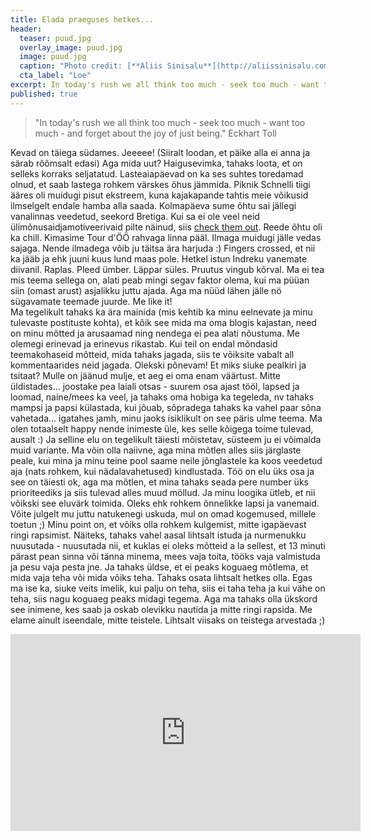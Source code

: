 ```yaml
---
title: Elada praeguses hetkes...
header:
  teaser: puud.jpg
  overlay_image: puud.jpg
  image: puud.jpg
  caption: "Photo credit: [**Aliis Sinisalu**](http://aliissinisalu.com)"
  cta_label: "Loe"
excerpt: In today's rush we all think too much - seek too much - want too much - and forget about the joy of just being. Eckhart Toll
published: true
---
```

> "In today's rush we all think too much - seek too much - want too much - and forget about the joy of just being." Eckhart Toll

Kevad on täiega südames. Jeeeee! (Siiralt loodan, et päike alla ei anna ja särab rõõmsalt edasi)
Aga mida uut? Haigusevimka, tahaks loota, et on selleks korraks seljatatud. Lasteaiapäevad on ka ses suhtes toredamad olnud, et saab lastega rohkem värskes õhus jämmida. Piknik Schnelli tiigi ääres oli muidugi pisut ekstreem, kuna kajakapande tahtis meie võikusid ilmselgelt endale hamba alla saada. Kolmapäeva sume õhtu sai jällegi vanalinnas veedetud, seekord Bretiga. Kui sa ei ole veel neid ülimõnusaidjamotiveerivaid pilte näinud, siis [check them out](http://aliissinisalu.com/portfolio/for-your-motivation-bret-schar/). Reede õhtu oli ka chill. Kimasime Tour d'ÖÖ rahvaga linna pääl. Ilmaga muidugi jälle vedas sajaga. Nende ilmadega võib ju täitsa ära harjuda :) Fingers crossed, et nii ka jääb ja ehk juuni kuus lund maas pole. Hetkel istun Indreku vanemate diivanil. Raplas. Pleed ümber. Läppar süles. Pruutus vingub kõrval. Ma ei tea mis teema sellega on, alati peab mingi segav faktor olema, kui ma püüan siin (omast arust) asjalikku juttu ajada. Aga ma nüüd lähen jälle nö sügavamate teemade juurde. Me like it!
<br/>
Ma tegelikult tahaks ka ära mainida (mis kehtib ka minu eelnevate ja minu tulevaste postituste kohta), et kõik see mida ma oma blogis kajastan, need on minu mõtted ja arusaamad ning nendega ei pea alati nõustuma. Me olemegi erinevad ja erinevus rikastab. Kui teil on endal mõndasid teemakohaseid mõtteid, mida tahaks jagada, siis te võiksite vabalt all kommentaarides neid jagada. Olekski põnevam!
Et miks siuke pealkiri ja tsitaat? Mulle on jäänud mulje, et aeg ei oma enam väärtust. Mitte üldistades... joostake pea laiali otsas - suurem osa ajast tööl, lapsed ja loomad, naine/mees ka veel, ja tahaks oma hobiga ka tegeleda, nv tahaks mampsi ja papsi külastada, kui jõuab, sõpradega tahaks ka vahel paar sõna vahetada... igatahes jamh, minu jaoks isiklikult on see päris ulme teema. Ma olen totaalselt happy nende inimeste üle, kes selle kõigega toime tulevad, ausalt :) Ja selline elu on tegelikult täiesti mõistetav, süsteem ju ei võimalda muid variante. Ma võin olla naiivne, aga mina mõtlen alles siis järglaste peale, kui mina ja minu teine pool saame neile jõnglastele ka koos veedetud aja (nats rohkem, kui nädalavahetused) kindlustada. Töö on elu üks osa ja see on täiesti ok, aga ma mõtlen, et mina tahaks seada pere number üks prioriteediks ja siis tulevad alles muud möllud. Ja minu loogika ütleb, et nii võikski see eluvärk toimida. Oleks ehk rohkem õnnelikke lapsi ja vanemaid. Võite julgelt mu juttu natukenegi uskuda, mul on omad kogemused, millele toetun ;)
Minu point on, et võiks olla rohkem kulgemist, mitte igapäevast ringi rapsimist. Näiteks, tahaks vahel aasal lihtsalt istuda ja nurmenukku nuusutada - nuusutada nii, et kuklas ei oleks mõtteid a la sellest, et 13 minuti pärast pean sinna või tänna minema, mees vaja toita, tööks vaja valmistuda ja pesu vaja pesta jne. Ja tahaks üldse, et ei peaks koguaeg mõtlema, et mida vaja teha või mida võiks teha. Tahaks osata lihtsalt hetkes olla. Egas ma ise ka, siuke veits imelik, kui palju on teha, siis ei taha teha ja kui vähe on teha, siis nagu koguaeg peaks midagi tegema. Aga ma tahaks olla ükskord see inimene, kes saab ja oskab olevikku nautida ja mitte ringi rapsida. Me elame ainult iseendale, mitte teistele. Lihtsalt viisaks on teistega arvestada ;)
<br/>
<iframe width="560" height="315" src="https://www.youtube.com/embed/QDCzmc4IVMQ?list=PLD0B59BEB741B9147" frameborder="0" allowfullscreen></iframe>

